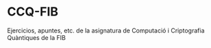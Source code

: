 # CCQ-FIB
Ejercicios, apuntes, etc. de la asignatura de Computació i Criptografia Quàntiques de la FIB
